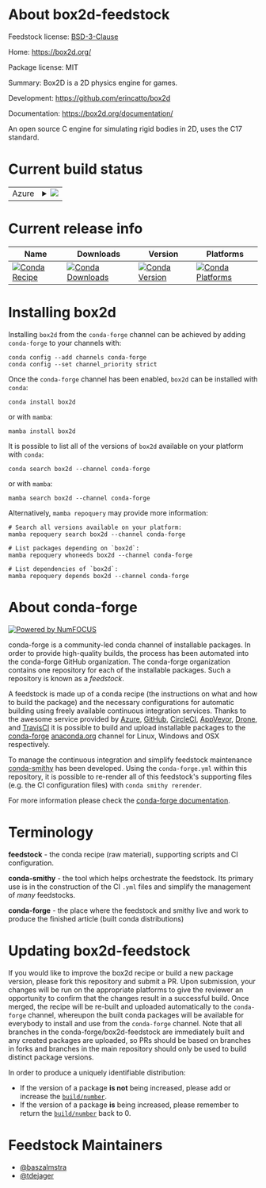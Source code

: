 About box2d-feedstock
=====================

Feedstock license: [BSD-3-Clause](https://github.com/conda-forge/box2d-feedstock/blob/main/LICENSE.txt)

Home: https://box2d.org/

Package license: MIT

Summary: Box2D is a 2D physics engine for games.

Development: https://github.com/erincatto/box2d

Documentation: https://box2d.org/documentation/

An open source C engine for simulating rigid bodies in 2D, uses the C17 standard.

Current build status
====================


<table>
    
  <tr>
    <td>Azure</td>
    <td>
      <details>
        <summary>
          <a href="https://dev.azure.com/conda-forge/feedstock-builds/_build/latest?definitionId=25583&branchName=main">
            <img src="https://dev.azure.com/conda-forge/feedstock-builds/_apis/build/status/box2d-feedstock?branchName=main">
          </a>
        </summary>
        <table>
          <thead><tr><th>Variant</th><th>Status</th></tr></thead>
          <tbody><tr>
              <td>linux_64</td>
              <td>
                <a href="https://dev.azure.com/conda-forge/feedstock-builds/_build/latest?definitionId=25583&branchName=main">
                  <img src="https://dev.azure.com/conda-forge/feedstock-builds/_apis/build/status/box2d-feedstock?branchName=main&jobName=linux&configuration=linux%20linux_64_" alt="variant">
                </a>
              </td>
            </tr><tr>
              <td>osx_64</td>
              <td>
                <a href="https://dev.azure.com/conda-forge/feedstock-builds/_build/latest?definitionId=25583&branchName=main">
                  <img src="https://dev.azure.com/conda-forge/feedstock-builds/_apis/build/status/box2d-feedstock?branchName=main&jobName=osx&configuration=osx%20osx_64_" alt="variant">
                </a>
              </td>
            </tr><tr>
              <td>osx_arm64</td>
              <td>
                <a href="https://dev.azure.com/conda-forge/feedstock-builds/_build/latest?definitionId=25583&branchName=main">
                  <img src="https://dev.azure.com/conda-forge/feedstock-builds/_apis/build/status/box2d-feedstock?branchName=main&jobName=osx&configuration=osx%20osx_arm64_" alt="variant">
                </a>
              </td>
            </tr><tr>
              <td>win_64</td>
              <td>
                <a href="https://dev.azure.com/conda-forge/feedstock-builds/_build/latest?definitionId=25583&branchName=main">
                  <img src="https://dev.azure.com/conda-forge/feedstock-builds/_apis/build/status/box2d-feedstock?branchName=main&jobName=win&configuration=win%20win_64_" alt="variant">
                </a>
              </td>
            </tr><tr>
              <td>win_arm64</td>
              <td>
                <a href="https://dev.azure.com/conda-forge/feedstock-builds/_build/latest?definitionId=25583&branchName=main">
                  <img src="https://dev.azure.com/conda-forge/feedstock-builds/_apis/build/status/box2d-feedstock?branchName=main&jobName=win&configuration=win%20win_arm64_" alt="variant">
                </a>
              </td>
            </tr>
          </tbody>
        </table>
      </details>
    </td>
  </tr>
</table>

Current release info
====================

| Name | Downloads | Version | Platforms |
| --- | --- | --- | --- |
| [![Conda Recipe](https://img.shields.io/badge/recipe-box2d-green.svg)](https://anaconda.org/conda-forge/box2d) | [![Conda Downloads](https://img.shields.io/conda/dn/conda-forge/box2d.svg)](https://anaconda.org/conda-forge/box2d) | [![Conda Version](https://img.shields.io/conda/vn/conda-forge/box2d.svg)](https://anaconda.org/conda-forge/box2d) | [![Conda Platforms](https://img.shields.io/conda/pn/conda-forge/box2d.svg)](https://anaconda.org/conda-forge/box2d) |

Installing box2d
================

Installing `box2d` from the `conda-forge` channel can be achieved by adding `conda-forge` to your channels with:

```
conda config --add channels conda-forge
conda config --set channel_priority strict
```

Once the `conda-forge` channel has been enabled, `box2d` can be installed with `conda`:

```
conda install box2d
```

or with `mamba`:

```
mamba install box2d
```

It is possible to list all of the versions of `box2d` available on your platform with `conda`:

```
conda search box2d --channel conda-forge
```

or with `mamba`:

```
mamba search box2d --channel conda-forge
```

Alternatively, `mamba repoquery` may provide more information:

```
# Search all versions available on your platform:
mamba repoquery search box2d --channel conda-forge

# List packages depending on `box2d`:
mamba repoquery whoneeds box2d --channel conda-forge

# List dependencies of `box2d`:
mamba repoquery depends box2d --channel conda-forge
```


About conda-forge
=================

[![Powered by
NumFOCUS](https://img.shields.io/badge/powered%20by-NumFOCUS-orange.svg?style=flat&colorA=E1523D&colorB=007D8A)](https://numfocus.org)

conda-forge is a community-led conda channel of installable packages.
In order to provide high-quality builds, the process has been automated into the
conda-forge GitHub organization. The conda-forge organization contains one repository
for each of the installable packages. Such a repository is known as a *feedstock*.

A feedstock is made up of a conda recipe (the instructions on what and how to build
the package) and the necessary configurations for automatic building using freely
available continuous integration services. Thanks to the awesome service provided by
[Azure](https://azure.microsoft.com/en-us/services/devops/), [GitHub](https://github.com/),
[CircleCI](https://circleci.com/), [AppVeyor](https://www.appveyor.com/),
[Drone](https://cloud.drone.io/welcome), and [TravisCI](https://travis-ci.com/)
it is possible to build and upload installable packages to the
[conda-forge](https://anaconda.org/conda-forge) [anaconda.org](https://anaconda.org/)
channel for Linux, Windows and OSX respectively.

To manage the continuous integration and simplify feedstock maintenance
[conda-smithy](https://github.com/conda-forge/conda-smithy) has been developed.
Using the ``conda-forge.yml`` within this repository, it is possible to re-render all of
this feedstock's supporting files (e.g. the CI configuration files) with ``conda smithy rerender``.

For more information please check the [conda-forge documentation](https://conda-forge.org/docs/).

Terminology
===========

**feedstock** - the conda recipe (raw material), supporting scripts and CI configuration.

**conda-smithy** - the tool which helps orchestrate the feedstock.
                   Its primary use is in the construction of the CI ``.yml`` files
                   and simplify the management of *many* feedstocks.

**conda-forge** - the place where the feedstock and smithy live and work to
                  produce the finished article (built conda distributions)


Updating box2d-feedstock
========================

If you would like to improve the box2d recipe or build a new
package version, please fork this repository and submit a PR. Upon submission,
your changes will be run on the appropriate platforms to give the reviewer an
opportunity to confirm that the changes result in a successful build. Once
merged, the recipe will be re-built and uploaded automatically to the
`conda-forge` channel, whereupon the built conda packages will be available for
everybody to install and use from the `conda-forge` channel.
Note that all branches in the conda-forge/box2d-feedstock are
immediately built and any created packages are uploaded, so PRs should be based
on branches in forks and branches in the main repository should only be used to
build distinct package versions.

In order to produce a uniquely identifiable distribution:
 * If the version of a package **is not** being increased, please add or increase
   the [``build/number``](https://docs.conda.io/projects/conda-build/en/latest/resources/define-metadata.html#build-number-and-string).
 * If the version of a package **is** being increased, please remember to return
   the [``build/number``](https://docs.conda.io/projects/conda-build/en/latest/resources/define-metadata.html#build-number-and-string)
   back to 0.

Feedstock Maintainers
=====================

* [@baszalmstra](https://github.com/baszalmstra/)
* [@tdejager](https://github.com/tdejager/)

